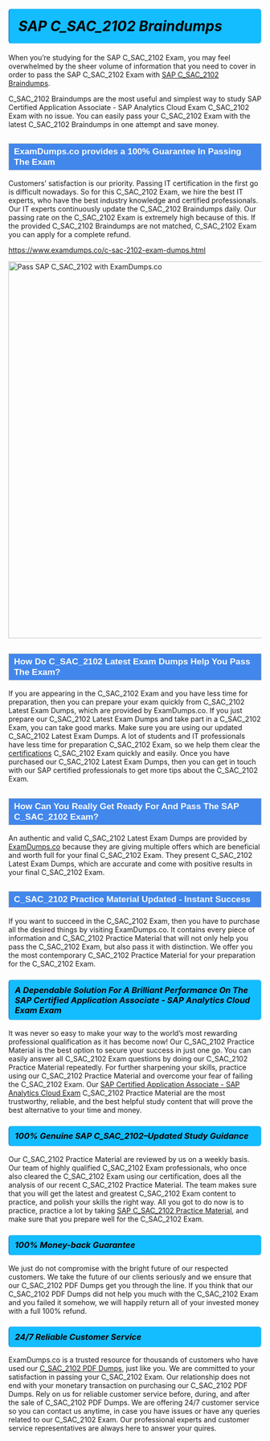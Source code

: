 <h1>                <strong><span style="display: block; color: #000000; background: #14BDFF; border: 0.5px solid #AED6F1; border-left: 3px solid #3498DB; padding: .6em; border-radius: 6px;">                     <em>SAP C_SAC_2102 <span class="exam_variation">Braindumps</span> </em>                </span></strong>            </h1>                        <p>When you’re studying for the SAP C_SAC_2102 Exam, you may feel overwhelmed by the sheer volume of information             that you need to cover in order to pass the SAP C_SAC_2102 Exam with <a href="https://www.examdumps.co/c-sac-2102-exam-dumps.html">SAP C_SAC_2102 <span class="exam_variation">Braindumps</span></a>.</p>            <p>C_SAC_2102 <span class="exam_variation">Braindumps</span> are the most useful and simplest way to study SAP Certified Application Associate - SAP Analytics Cloud Exam C_SAC_2102 Exam             with no issue. You can easily pass your C_SAC_2102 Exam with the latest C_SAC_2102 <span class="exam_variation">Braindumps</span> in one attempt and save money.</p>                        <h2 style="background: #4287ec; border: 1px solid #cccccc; padding: 5px 10px;">                <span style="color: #ffffff;">                    <span style="font-size: 11pt;">                        <span style="line-height: normal;">                            <span style="font-family: Calibri,sans-serif;">                                <strong>                                    <span style="font-size: 13.0pt;">ExamDumps.co provides a 100% Guarantee In Passing The Exam</span>                                </strong>                            </span>                        </span>                    </span>                </span>            </h2>                        <p>Customers’ satisfaction is our priority. Passing IT certification in the first go is difficult nowadays. So for this C_SAC_2102 Exam,             we hire the best IT experts, who have the best industry knowledge and certified professionals. Our IT experts continuously update the C_SAC_2102 <span class="exam_variation">Braindumps</span>             daily. Our passing rate on the C_SAC_2102 Exam is extremely high because of this. If the provided C_SAC_2102 <span class="exam_variation">Braindumps</span> are not matched, C_SAC_2102 Exam you             can apply for a complete refund.</p>                                    <p><a href="https://www.examdumps.co/c-sac-2102-exam-dumps.html">https://www.examdumps.co/c-sac-2102-exam-dumps.html</a></p>                        <p><a href="https://www.examdumps.co/"><img src="https://www.examdumps.co//images/banners/big-sale-20-percent-discount-offer-examdumps.jpg" class="postImage" alt="Pass SAP C_SAC_2102 with ExamDumps.co" width="750"></a></p>                                        <h2 style="background: #4287ec; border: 1px solid #cccccc; padding: 5px 10px;">                <span style="color: #ffffff;">                    <span style="font-size: 11pt;">                        <span style="line-height: normal;">                            <span style="font-family: Calibri,sans-serif;">                                <strong>                                    <span style="font-size: 13.0pt;">How Do C_SAC_2102 <span class="exam_variation2">Latest Exam Dumps</span> Help You Pass The Exam?</span>                                </strong>                            </span>                        </span>                    </span>                </span>            </h2>                        <p>If you are appearing in the C_SAC_2102 Exam and you have less time for preparation, then you can prepare your exam quickly from C_SAC_2102 <span class="exam_variation2">Latest Exam Dumps</span>,             which are provided by ExamDumps.co. If you just prepare our C_SAC_2102 <span class="exam_variation2">Latest Exam Dumps</span> and take part in a C_SAC_2102 Exam, you can take good marks.             Make sure you are using our updated C_SAC_2102 <span class="exam_variation2">Latest Exam Dumps</span>. A lot of students and IT professionals have less time for preparation C_SAC_2102 Exam,             so we help them clear the <a href="https://www.examdumps.co/"> certifications</a> C_SAC_2102 Exam quickly and easily. Once you have purchased             our C_SAC_2102 <span class="exam_variation2">Latest Exam Dumps</span>, then you can get in touch with our SAP certified professionals to get more tips about the C_SAC_2102 Exam.</p>                        <h2 style="background: #4287ec; border: 1px solid #cccccc; padding: 5px 10px;">                <span style="color: #ffffff;">                    <span style="font-size: 11pt;">                        <span style="line-height: normal;">                            <span style="font-family: Calibri,sans-serif;">                                <strong>                                    <span style="font-size: 13.0pt;">How Can You Really Get Ready For And Pass The SAP C_SAC_2102 Exam?</span>                                </strong>                            </span>                        </span>                    </span>                </span>            </h2>                        <p>An authentic and valid C_SAC_2102 <span class="exam_variation2">Latest Exam Dumps</span> are provided by <a href="https://www.examdumps.co/">ExamDumps.co</a> because they are giving multiple offers which are beneficial             and worth full for your final C_SAC_2102 Exam. They present C_SAC_2102 <span class="exam_variation2">Latest Exam Dumps</span>, which are accurate and come with positive             results in your final C_SAC_2102 Exam.</p>                        <h2 style="background: #4287ec; border: 1px solid #cccccc; padding: 5px 10px;">                <span style="color: #ffffff;">                    <span style="font-size: 11pt;">                        <span style="line-height: normal;">                            <span style="font-family: Calibri,sans-serif;">                                <strong>                                    <span style="font-size: 13.0pt;">C_SAC_2102 <span class="exam_variation3">Practice Material</span> Updated - Instant Success</span>                                </strong>                            </span>                        </span>                    </span>                </span>            </h2>                        <p>If you want to succeed in the C_SAC_2102 Exam, then you have to purchase all the desired things by visiting ExamDumps.co.             It contains every piece of information and C_SAC_2102 <span class="exam_variation3">Practice Material</span> that will not only help you pass the C_SAC_2102 Exam,             but also pass it with distinction. We offer you the most contemporary C_SAC_2102 <span class="exam_variation3">Practice Material</span> for your preparation for the C_SAC_2102 Exam.</p>                        <h3>                <strong>                    <span style="display: block; color: #000000; background: #14BDFF; border: 0.5px solid #AED6F1; border-left: 3px solid #3498DB; padding: .6em; border-radius: 6px;">                        <em>A Dependable Solution For A Brilliant Performance On The SAP Certified Application Associate - SAP Analytics Cloud Exam Exam</em>                    </span>                </strong>            </h3>                        <p>It was never so easy to make your way to the world’s most rewarding professional qualification as it has become now! Our C_SAC_2102 <span class="exam_variation3">Practice Material</span>             is the best option to secure your success in just one go. You can easily answer all C_SAC_2102 Exam questions by doing our C_SAC_2102 <span class="exam_variation3">Practice Material</span>             repeatedly. For further sharpening your skills, practice using our C_SAC_2102 <span class="exam_variation3">Practice Material</span> and overcome your fear of failing the C_SAC_2102 Exam.             Our <a href="https://www.examdumps.co/c-sac-2102-exam-dumps.html">SAP Certified Application Associate - SAP Analytics Cloud Exam</a> C_SAC_2102 <span class="exam_variation3">Practice Material</span> are the most trustworthy, reliable, and the best helpful study             content that will prove the best alternative to your time and money.</p>                        <h3>                <strong>                    <span style="display: block; color: #000000; background: #14BDFF; border: 0.5px solid #AED6F1; border-left: 3px solid #3498DB; padding: .6em; border-radius: 6px;">                        <em>100% Genuine SAP C_SAC_2102–Updated Study Guidance </em>                    </span>                </strong>            </h3>                        <p>Our C_SAC_2102 <span class="exam_variation3">Practice Material</span> are reviewed by us on a weekly basis. Our team of highly qualified C_SAC_2102 Exam professionals, who once also             cleared the C_SAC_2102 Exam using our certification, does all the analysis of our recent C_SAC_2102 <span class="exam_variation3">Practice Material</span>. The team makes sure that you will get the             latest and greatest C_SAC_2102 Exam content to practice, and polish your skills the right way. All you got to do now is to practice, practice a lot by             taking <a href="https://www.examdumps.co/sap-exam-dumps.html">SAP C_SAC_2102 <span class="exam_variation3">Practice Material</span></a>, and make sure that you prepare well for the C_SAC_2102 Exam.</p>                        <h3>                <strong>                    <span style="display: block; color: #000000; background: #14BDFF; border: 0.5px solid #AED6F1; border-left: 3px solid #3498DB; padding: .6em; border-radius: 6px;">                        <em>100% Money-back Guarantee</em>                    </span>                </strong>            </h3>                        <p>We just do not compromise with the bright future of our respected customers. We take the future of our clients seriously and we ensure that our             C_SAC_2102 <span class="exam_variation4">PDF Dumps</span> get you through the line. If you think that our C_SAC_2102 <span class="exam_variation4">PDF Dumps</span> did not help you much with the C_SAC_2102 Exam and you             failed it somehow, we will happily return all of your invested money with a full 100% refund.</p>                                    <h3>                <strong>                    <span style="display: block; color: #000000; background: #14BDFF; border: 0.5px solid #AED6F1; border-left: 3px solid #3498DB; padding: .6em; border-radius: 6px;">                        <em>24/7 Reliable Customer Service</em>                    </span>                </strong>            </h3>                        <p>ExamDumps.co is a trusted resource for thousands of customers who have used our <a href="https://www.examdumps.co/c-sac-2102-exam-dumps.html">C_SAC_2102 <span class="exam_variation4">PDF Dumps</span></a>, just like you. We are committed to your             satisfaction in passing your C_SAC_2102 Exam. Our relationship does not end with your monetary transaction on purchasing our C_SAC_2102 <span class="exam_variation4">PDF Dumps</span>.             Rely on us for reliable customer service before, during, and after the sale of C_SAC_2102 <span class="exam_variation4">PDF Dumps</span>. We are offering 24/7 customer service so you             can contact us anytime, in case you have issues or have any queries related to our C_SAC_2102 Exam. Our professional experts and customer service             representatives are always here to answer your quires.</p>                    
